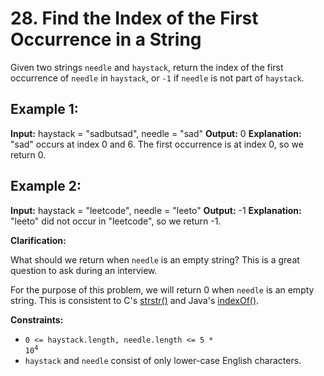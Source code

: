 # 28. Find the Index of the First Occurrence in a String

Given two strings `needle` and `haystack`, return the index of the first occurrence of `needle` in `haystack`, or `-1` if `needle` is not part of `haystack`.

## Example 1:

**Input:** haystack = "sadbutsad", needle = "sad"
**Output:** 0
**Explanation:** "sad" occurs at index 0 and 6. The first occurrence is at index 0, so we return 0.

## Example 2:

**Input:** haystack = "leetcode", needle = "leeto"
**Output:** -1
**Explanation:** "leeto" did not occur in "leetcode", so we return -1.

**Clarification:**

What should we return when `needle` is an empty string? This is a great question to ask during an interview.

For the purpose of this problem, we will return 0 when `needle` is an empty string. This is consistent to C's [strstr()](http://www.cplusplus.com/reference/cstring/strstr/) and Java's [indexOf()](https://docs.oracle.com/javase/7/docs/api/java/lang/String.html#indexOf(java.lang.String)).

**Constraints:**

*   <code>0 <= haystack.length, needle.length <= 5 * 10<sup>4</sup></code>
*   `haystack` and `needle` consist of only lower-case English characters.